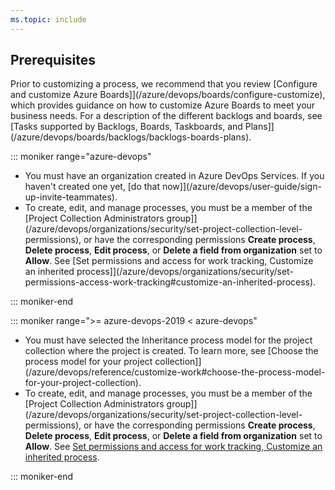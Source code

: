```yaml
---
ms.topic: include
---
```


## Prerequisites

Prior to customizing a process, we recommend that you review [Configure and customize Azure Boards]](/azure/devops/boards/configure-customize), which provides guidance on how to customize Azure Boards to meet your business needs. For a description of the different backlogs and boards, see [Tasks supported by Backlogs, Boards, Taskboards, and Plans]](/azure/devops/boards/backlogs/backlogs-boards-plans).

::: moniker range="azure-devops"

- You must have an organization created in Azure DevOps Services. If you haven't created one yet, [do that now]](/azure/devops/user-guide/sign-up-invite-teammates).
- To create, edit, and manage processes, you must be a member of the [Project Collection Administrators group]](/azure/devops/organizations/security/set-project-collection-level-permissions), or have the corresponding permissions **Create process**, **Delete process**, **Edit process**, or **Delete a field from organization** set to **Allow**. See [Set permissions and access for work tracking, Customize an inherited process]](/azure/devops/organizations/security/set-permissions-access-work-tracking#customize-an-inherited-process).


::: moniker-end

::: moniker range=">= azure-devops-2019 < azure-devops"

- You must have selected the Inheritance process model for the project collection where the project is created. To learn more, see [Choose the process model for your project collection]](/azure/devops/reference/customize-work#choose-the-process-model-for-your-project-collection). 
- To create, edit, and manage processes, you must be a member of the [Project Collection Administrators group]](/azure/devops/organizations/security/set-project-collection-level-permissions),  or have the corresponding permissions **Create process**, **Delete process**, **Edit process**, or **Delete a field from organization** set to **Allow**. See [Set permissions and access for work tracking, Customize an inherited process](/azure/devops/organizations/security/set-permissions-access-work-tracking).

::: moniker-end
